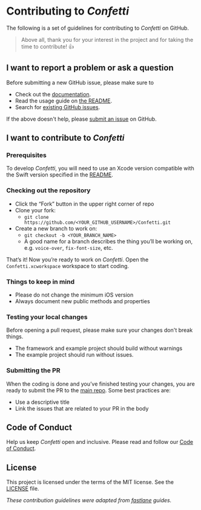 # Contributing to _Confetti_

The following is a set of guidelines for contributing to _Confetti_ on GitHub.

> Above all, thank you for your interest in the project and for taking the time to contribute! 👍

## I want to report a problem or ask a question

Before submitting a new GitHub issue, please make sure to

- Check out the [documentation](https://github.com/efremidze/Confetti).
- Read the usage guide on [the README](https://github.com/efremidze/Confetti/#usage).
- Search for [existing GitHub issues](https://github.com/efremidze/Confetti/issues).

If the above doesn't help, please [submit an issue](https://github.com/efremidze/Confetti/issues) on GitHub.

## I want to contribute to _Confetti_

### Prerequisites

To develop _Confetti_, you will need to use an Xcode version compatible with the Swift version specified in the [README](https://github.com/efremidze/Confetti/#requirements).

### Checking out the repository

- Click the “Fork” button in the upper right corner of repo
- Clone your fork:
    - `git clone https://github.com/<YOUR_GITHUB_USERNAME>/Confetti.git`
- Create a new branch to work on:
    - `git checkout -b <YOUR_BRANCH_NAME>`
    - A good name for a branch describes the thing you’ll be working on, e.g. `voice-over`, `fix-font-size`, etc.

That’s it! Now you’re ready to work on _Confetti_. Open the `Confetti.xcworkspace` workspace to start coding.

### Things to keep in mind

- Please do not change the minimum iOS version
- Always document new public methods and properties

### Testing your local changes

Before opening a pull request, please make sure your changes don't break things.

- The framework and example project should build without warnings
- The example project should run without issues.

### Submitting the PR

When the coding is done and you’ve finished testing your changes, you are ready to submit the PR to the [main repo](https://github.com/efremidze/Confetti). Some best practices are:

- Use a descriptive title
- Link the issues that are related to your PR in the body

## Code of Conduct

Help us keep _Confetti_ open and inclusive. Please read and follow our [Code of Conduct](CODE_OF_CONDUCT.md).

## License

This project is licensed under the terms of the MIT license. See the [LICENSE](LICENSE) file.

_These contribution guidelines were adapted from [_fastlane_](https://github.com/fastlane/fastlane) guides._
